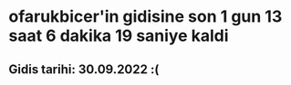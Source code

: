 # ofarukbicer'in gidisine son 1 gun 13 saat 6 dakika 19 saniye kaldi

## Gidis tarihi: 30.09.2022 :(